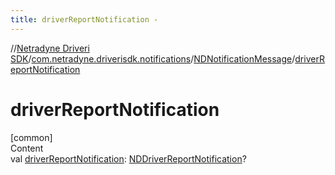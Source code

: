 ```yaml
---
title: driverReportNotification -
---
```

//[Netradyne Driveri SDK](../../index.md)/[com.netradyne.driverisdk.notifications](../index.md)/[NDNotificationMessage](index.md)/[driverReportNotification](driver-report-notification.md)



# driverReportNotification  
[common]  
Content  
val [driverReportNotification](driver-report-notification.md): [NDDriverReportNotification](../-n-d-driver-report-notification/index.md)?  



